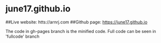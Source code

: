 # june17.github.io

##Live website: htts://arnrj.com
##Github page: https://june17.github.io

The code in gh-pages branch is the minified code. Full code can be seen in 'fullcode' branch
